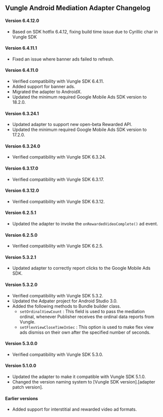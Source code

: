 ## Vungle Android Mediation Adapter Changelog

#### Version 6.4.12.0
- Based on SDK hotfix 6.4.12, fixing build time issue due to Cyrillic char in Vungle SDK

#### Version 6.4.11.1
- Fixed an issue where banner ads failed to refresh.

#### Version 6.4.11.0
- Verified compatibility with Vungle SDK 6.4.11.
- Added support for banner ads.
- Migrated the adapter to AndroidX.
- Updated the minimum required Google Mobile Ads SDK version to 18.2.0.

#### Version 6.3.24.1
- Updated adapter to support new open-beta Rewarded API.
- Updated the minimum required Google Mobile Ads SDK version to 17.2.0.

#### Version 6.3.24.0
- Verified compatibility with Vungle SDK 6.3.24.

#### Version 6.3.17.0
- Verified compatibility with Vungle SDK 6.3.17.

#### Version 6.3.12.0
- Verified compatibility with Vungle SDK 6.3.12.

#### Version 6.2.5.1
- Updated the adapter to invoke the `onRewardedVideoComplete()` ad event.

#### Version 6.2.5.0
- Verified compatibility with Vungle SDK 6.2.5.

#### Version 5.3.2.1
- Updated adapter to correctly report clicks to the Google Mobile Ads SDK.

#### Version 5.3.2.0
- Verified compatibility with Vungle SDK 5.3.2.
- Updated the Adpater project for Android Studio 3.0.
- Added the following methods to Bundle builder class.
   - `setOrdinalViewCount` : This field is used to pass the mediation ordinal,
   whenever Publisher receives the ordinal data reports from Vungle.
   - `setFlexViewCloseTimeInSec` : This option is used to make flex view ads
   dismiss on their own after the specified number of seconds.

#### Version 5.3.0.0
- Verified compatibility with Vungle SDK 5.3.0.

#### Version 5.1.0.0
- Updated the adapter to make it compatible with Vungle SDK 5.1.0.
- Changed the version naming system to
  [Vungle SDK version].[adapter patch version].

#### Earlier versions
- Added support for interstitial and rewarded video ad formats.
